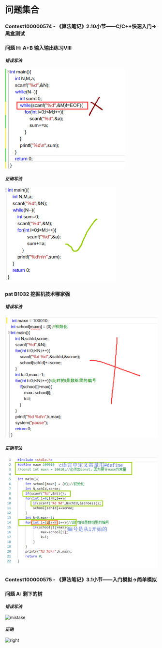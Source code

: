 # **问题集合**

### Contest100000574 - 《算法笔记》2.10小节——C/C++快速入门->黑盒测试
### 问题 H: A+B 输入输出练习VIII
#### *错误写法*
![mistake](https://raw.githubusercontent.com/JIZHAOPING/Codeup-issues/master/imgs/QQ%E5%9B%BE%E7%89%8720190507132331.png "错误写法")
#### ***正确写法***
![right](https://raw.githubusercontent.com/JIZHAOPING/Codeup-issues/master/imgs/QQ%E5%9B%BE%E7%89%8720190507151124.png "正确写法")

### pat B1032 挖掘机技术哪家强
#### *错误写法*
![mistake](https://raw.githubusercontent.com/JIZHAOPING/Codeup-issues/master/imgs/QQ%E5%9B%BE%E7%89%8720190508145113.png "错误写法")
#### ***正确写法***
![right](https://raw.githubusercontent.com/JIZHAOPING/Codeup-issues/master/imgs/QQ%E5%9B%BE%E7%89%8720190508145020.png "正确写法")

### Contest100000575 - 《算法笔记》3.1小节——入门模拟->简单模拟
### 问题 A: 剩下的树
#### *错误写法*
![mistake]()
#### ***正确***
![right]()